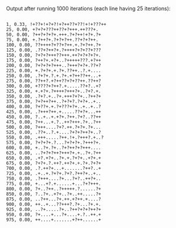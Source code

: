 Output after running 1000 iterations (each line having 25 iterations):
<pre>
<code>
1, 0.33, !+??+!+?+?!+?++??+??!+!+???++
25, 0.00, +?+?+???++??+?+++.++???+.
50, 0.00, ?++?+?+?+.+++.?+?++!+?+.?+
75, 0.00, +.?++?+.?+?+?++.??+?+?++.
100, 0.00, ??++++?+??+?++.+.?+?++.?+
125, 0.00, .??+?++?+.?++++?+?+??+???
150, 0.00, ?+?+?+++??+++.++?+?+?+?+.
175, 0.00, ?++?+.+?+..?+++++???.+?++
200, 0.00, ?+?+?+?+++..?+++?+?+.??+?
225, 0.00, +.?+?+.+.?+.??++..?.+....
250, 0.00, .?+?+.?.+.?+.+?++??++...+
275, 0.00, ??++?.+?++??+?+??++.??++?
300, 0.00, +????+?++?.+.....??+?..+?
325, 0.00, +.+?+.?++++?+++?+..?+?.+.
350, 0.00, .?+?.+..?+.+++?+?+..?++?+
375, 0.00, ?+?++?++..?+?+?.?+?+..+..
400, 0.00, ?+??+.+.?+???+?+..+..+..?
425, 0.00, .?+++?++.+.....??+?+...++
450, 0.00, ?..+..+.+?+.?++.?+?..??++
475, 0.00, ?++...+.?..++?+++.?+..?++
500, 0.00, ?+++....?+?.++.?+?+.?+...
525, 0.00, .??+..?.+....?+?+?++?+..?
550, 0.00, .+++.....?++.!+.?+++?.+..?
575, 0.00, ?+?+?+.?...?+?+?+.?+++?+.
600, 0.00, +..?+.?+..?+?++?+?+++....
625, 0.00, ..?+?+?++?+++?+.+..?+.?++
650, 0.00, .+?.+?+..?+.+.?+?+..+?+.+
675, 0.00, ?+?+.?.++?.++?+.+.?+.?+?+
700, 0.00, .?.++?+...+.......?++?..+
725, 0.00, .+..+.?+?+.?+?.?++?+..+..
750, 0.00, .?+++....?+...?+?..++?+..
775, 0.00, +...+?.+......+...?+?+++.
800, 0.00, ?+..?++..?+++++.?......?+
850, 0.00, ?..?+..+?+..?+..++.....?+
875, 0.00, ..?++...?+.++.+?++.+....?
900, 0.00, ++..+...??+++?.?+...?+.+.
925, 0.00, ..?+.....?+..?++?+?+?++?+
950, 0.00, ?+....+...?+....+.?..++.+
975, 0.00, ++....+.......+?++......+
 
 </code>
 
 </pre>
